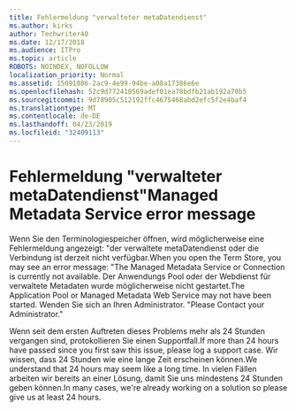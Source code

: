 ```yaml
---
title: Fehlermeldung "verwalteter metaDatendienst"
ms.author: kirks
author: Techwriter40
ms.date: 12/17/2018
ms.audience: ITPro
ms.topic: article
ROBOTS: NOINDEX, NOFOLLOW
localization_priority: Normal
ms.assetid: 15091086-2ac9-4e99-94be-a08a17386e6e
ms.openlocfilehash: 52c9d772410569adef01ea78bdfb21ab192a70b5
ms.sourcegitcommit: 9d78905c512192ffc4675468abd2efc5f2e4baf4
ms.translationtype: MT
ms.contentlocale: de-DE
ms.lasthandoff: 04/23/2019
ms.locfileid: "32409113"
---
```

# <a name="managed-metadata-service-error-message"></a><span data-ttu-id="0ca0c-102">Fehlermeldung "verwalteter metaDatendienst"</span><span class="sxs-lookup"><span data-stu-id="0ca0c-102">Managed Metadata Service error message</span></span>

<span data-ttu-id="0ca0c-103">Wenn Sie den Terminologiespeicher öffnen, wird möglicherweise eine Fehlermeldung angezeigt: "der verwaltete metaDatendienst oder die Verbindung ist derzeit nicht verfügbar.</span><span class="sxs-lookup"><span data-stu-id="0ca0c-103">When you open the Term Store, you may see an error message: "The Managed Metadata Service or Connection is currently not available.</span></span> <span data-ttu-id="0ca0c-104">Der Anwendungs Pool oder der Webdienst für verwaltete Metadaten wurde möglicherweise nicht gestartet.</span><span class="sxs-lookup"><span data-stu-id="0ca0c-104">The Application Pool or Managed Metadata Web Service may not have been started.</span></span> <span data-ttu-id="0ca0c-105">Wenden Sie sich an Ihren Administrator. "</span><span class="sxs-lookup"><span data-stu-id="0ca0c-105">Please Contact your Administrator."</span></span>
  
<span data-ttu-id="0ca0c-106">Wenn seit dem ersten Auftreten dieses Problems mehr als 24 Stunden vergangen sind, protokollieren Sie einen Supportfall.</span><span class="sxs-lookup"><span data-stu-id="0ca0c-106">If more than 24 hours have passed since you first saw this issue, please log a support case.</span></span> <span data-ttu-id="0ca0c-107">Wir wissen, dass 24 Stunden wie eine lange Zeit erscheinen können.</span><span class="sxs-lookup"><span data-stu-id="0ca0c-107">We understand that 24 hours may seem like a long time.</span></span> <span data-ttu-id="0ca0c-108">In vielen Fällen arbeiten wir bereits an einer Lösung, damit Sie uns mindestens 24 Stunden geben können.</span><span class="sxs-lookup"><span data-stu-id="0ca0c-108">In many cases, we're already working on a solution so please give us at least 24 hours.</span></span>
  

